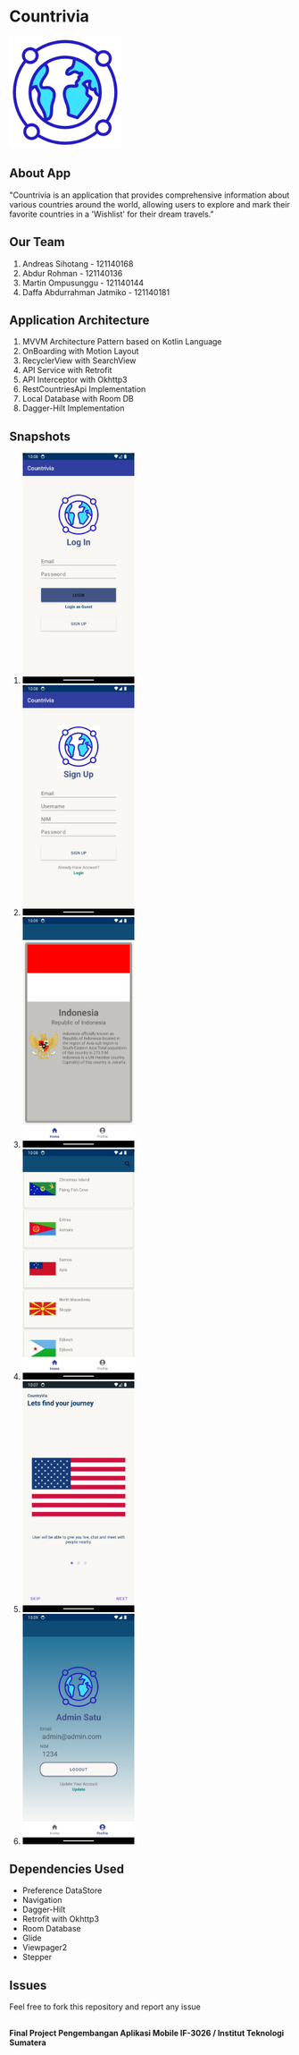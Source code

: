 # Countrivia

<img src="app/src/main/res/drawable/countrivia.png" alt="appLogo" width="200"/>

## About App
"Countrivia is an application that provides comprehensive information about various countries around the world, allowing users to explore and mark their favorite countries in a 'Wishlist' for their dream travels."

## Our Team
1. Andreas Sihotang - 121140168
2. Abdur Rohman - 121140136
3. Martin Ompusunggu - 121140144
4. Daffa Abdurrahman Jatmiko - 121140181

## Application Architecture
1. MVVM Architecture Pattern based on Kotlin Language
2. OnBoarding with Motion Layout
3. RecyclerView with SearchView
4. API Service with Retrofit
5. API Interceptor with Okhttp3
6. RestCountriesApi Implementation
7. Local Database with Room DB
8. Dagger-Hilt Implementation

## Snapshots
1. <img src="snapshot/login-pam.jpeg" alt="Login" width="200"/>
2. <img src="snapshot/register-pam.jpeg" alt="Register" width="200"/>
3. <img src="snapshot/detail-pam.jpeg" alt="Detail" width="200"/>
4. <img src="snapshot/home-pam.jpeg" alt="Home" width="200"/>
5. <img src="snapshot/onboarding-pam.jpeg" alt="Onboarding" width="200"/>
6. <img src="snapshot/profile-pam.jpeg" alt="Profile" width="200"/>

## Dependencies Used
- Preference DataStore
- Navigation
- Dagger-Hilt
- Retrofit with Okhttp3
- Room Database
- Glide
- Viewpager2
- Stepper

## Issues
Feel free to fork this repository and report any issue

##
**Final Project Pengembangan Aplikasi Mobile IF-3026 / Institut Teknologi Sumatera**
